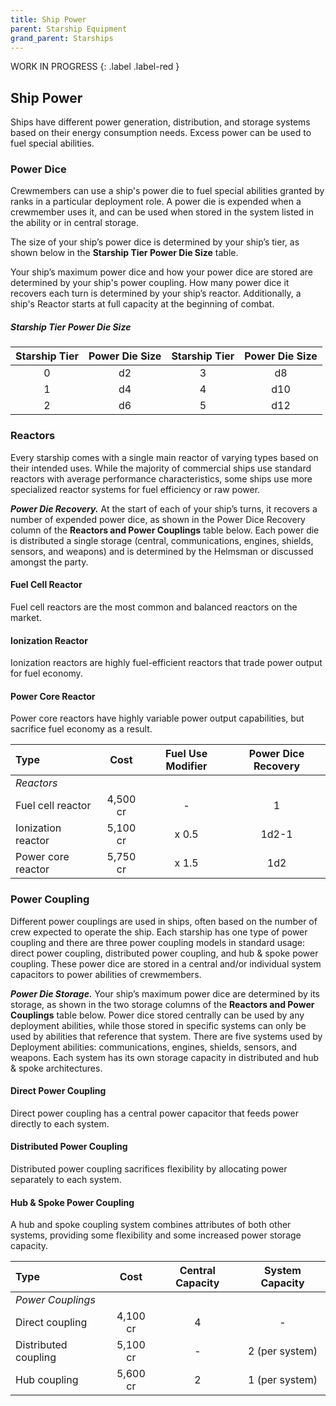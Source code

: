 ```yaml
---
title: Ship Power
parent: Starship Equipment
grand_parent: Starships
---
```


WORK IN PROGRESS 
{: .label .label-red } 

## Ship Power
Ships have different power generation, distribution, and storage systems based on their energy consumption needs. Excess power can be used to fuel special abilities.

### Power Dice
Crewmembers can use a ship's power die to fuel special abilities granted by ranks in a particular deployment role.  A power die is expended when a crewmember uses it, and can be used when stored in the system listed in the ability or in central storage.

The size of your ship’s power dice is determined by your ship’s tier, as shown below in the **Starship Tier Power Die Size** table. 

Your ship’s maximum power dice and how your power dice are stored are determined by your ship's power coupling.  How many power dice it recovers each turn is determined by your ship’s reactor. Additionally, a ship's Reactor starts at full capacity at the beginning of combat.

##### Starship Tier Power Die Size

| Starship Tier  | Power Die Size | Starship Tier  | Power Die Size |
|:---:|:---:|:---:|:---:|
|  0  | d2 |  3  | d8 |
|  1  | d4 |  4  | d10 |
|  2  | d6 |  5  | d12 |

### Reactors
Every starship comes with a single main reactor of varying types based on their intended uses. While the majority of commercial ships use standard reactors with average performance characteristics, some ships use more specialized reactor systems for fuel efficiency or raw power.

***Power Die Recovery.*** At the start of each of your ship’s turns, it recovers a number of expended power dice, as shown in the Power Dice Recovery column of the **Reactors and Power Couplings** table below. Each power die is distributed a single storage (central, communications, engines, shields, sensors, and weapons) and is determined by the Helmsman or discussed amongst the party.
#### Fuel Cell Reactor
Fuel cell reactors are the most common and balanced reactors on the market.

#### Ionization Reactor
Ionization reactors are highly fuel-efficient reactors that trade power output for fuel economy.

#### Power Core Reactor
Power core reactors have highly variable power output capabilities, but sacrifice fuel economy as a result.

|Type|Cost|Fuel Use Modifier|Power Dice Recovery|
|:--|:--:|:--:|:--:|
|	_Reactors_	||||
|Fuel cell reactor  |4,500 cr| -    |1|
|Ionization reactor |5,100 cr| x 0.5|1d2-1|
|Power core reactor |5,750 cr| x 1.5|1d2|


### Power Coupling
Different power couplings are used in ships, often based on the number of crew expected to operate the ship. Each starship has one type of power coupling and there are three power coupling models in standard usage: direct power coupling, distributed power coupling, and hub & spoke power coupling.
These power dice are stored in a central and/or individual system capacitors to power abilities of crewmembers.  

***Power Die Storage.*** Your ship’s maximum power dice are determined by its storage, as shown in the two storage columns of the **Reactors and Power Couplings** table below. Power dice stored centrally can be used by any deployment abilities, while those stored in specific systems can only be used by abilities that reference that system. There are five systems used by Deployment abilities: communications, engines, shields, sensors, and weapons. Each system has its own storage capacity in distributed and hub & spoke architectures.

#### Direct Power Coupling
Direct power coupling has a central power capacitor that feeds power directly to each system.

#### Distributed Power Coupling
Distributed power coupling sacrifices flexibility by allocating power separately to each system.

#### Hub & Spoke Power Coupling
A hub and spoke coupling system combines attributes of both other systems, providing some flexibility and some increased power storage capacity. 

|Type|Cost|Central Capacity|System Capacity|
|:--|:--:|:--:|:--:|
|	_Power Couplings_	||||
|Direct coupling       |4,100 cr|4|-|
|Distributed coupling  |5,100 cr|-|2 (per system)|
|Hub coupling  |5,600 cr|2|1 (per system)|